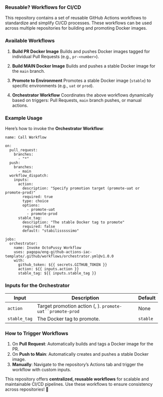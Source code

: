 ### Reusable? Workflows for CI/CD

This repository contains a set of reusable GitHub Actions workflows to standardize and simplify CI/CD processes. These workflows can be used across multiple repositories for building and promoting Docker images.

### Available Workflows

1. **Build PR Docker Image**
Builds and pushes Docker images tagged for individual Pull Requests (e.g., `pr-<number>`).

2. **Build MAIN Docker Image**
Builds and pushes a stable Docker image for the `main` branch.

3. **Promote to Environment**
Promotes a stable Docker image (`stable`) to specific environments (e.g., `uat` or `prod`).

4. **Orchestrator Workflow** 
Coordinates the above workflows dynamically based on triggers: Pull Requests, `main` branch pushes, or manual actions.

### Example Usage
Here’s how to invoke the **Orchestrator Workflow**:


```
name: Call Workflow

on:
  pull_request:
    branches:
      - "*"
  push:
    branches:
      - main
  workflow_dispatch:
    inputs:
      action:
        description: "Specify promotion target (promote-uat or promote-prod)"
        required: true
        type: choice
        options:
          - promote-uat
          - promote-prod
      stable_tag:
        description: "The stable Docker tag to promote"
        required: false
        default: "stabilisssssimo"

jobs:
  orchestrator:
    name: Invoke OctoPussy Workflow
    uses: pagopa/eng-github-actions-iac-template/.github/workflows/orchestrator.yml@v1.0.0
    with:
      github_token: ${{ secrets.GITHUB_TOKEN }}
      action: ${{ inputs.action }}
      stable_tag: ${{ inputs.stable_tag }}
```
### Inputs for the Orchestrator

| Input | Description | Default |
| --- | --- | --- |
| `action` | Target promotion action (, ). `promote-uat``promote-prod` | None |
| `stable_tag` | The Docker tag to promote. | `stable` |

### How to Trigger Workflows
1. On **Pull Request**: Automatically builds and tags a Docker image for the PR.
2. On **Push to Main**: Automatically creates and pushes a stable Docker image.
3. **Manually**: Navigate to the repository’s Actions tab and trigger the workflow with custom inputs.

This repository offers **centralized, reusable workflows** for scalable and maintainable CI/CD pipelines. Use these workflows to ensure consistency across repositories! 🚀
